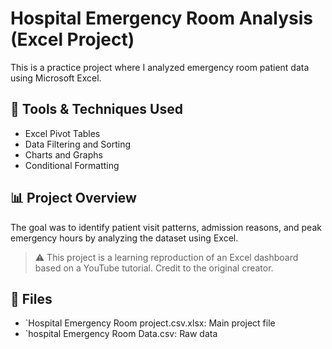 # Hospital Emergency Room Analysis (Excel Project)

This is a practice project where I analyzed emergency room patient data using Microsoft Excel.

## 🔧 Tools & Techniques Used
- Excel Pivot Tables
- Data Filtering and Sorting
- Charts and Graphs
- Conditional Formatting

## 📊 Project Overview
The goal was to identify patient visit patterns, admission reasons, and peak emergency hours by analyzing the dataset using Excel.

> ⚠️ This project is a learning reproduction of an Excel dashboard based on a YouTube tutorial. Credit to the original creator.

## 📁 Files
- `Hospital Emergency Room project.csv.xlsx: Main project file
- `hospital Emergency Room Data.csv: Raw data 

